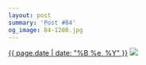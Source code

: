```yaml
---
layout: post
summary: 'Post #84'
og_image: 84-1280.jpg
---
```


<p>
  <time><a href="/84">{{ page.date | date: "%B %e, %Y" }}</a></time>
  <a href="/84"><img src="{{ site.assets_url }}/84-640.jpg" srcset="{{ site.assets_url }}/84-1280.jpg 1280w, {{ site.assets_url }}/84-960.jpg 960w, {{ site.assets_url }}/84-640.jpg 640w, {{ site.assets_url }}/84-320.jpg 320w" sizes="(min-width: 700px) 50vw, calc(100vw - 2rem)" /></a>
</p>
